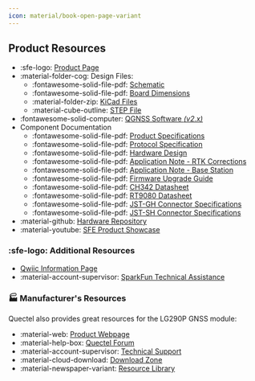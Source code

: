 ```yaml
---
icon: material/book-open-page-variant
---
```


## Product Resources

- :sfe-logo: [Product Page](https://www.sparkfun.com/products/26620)
- :material-folder-cog: Design Files:
	- :fontawesome-solid-file-pdf: [Schematic](./assets/board_files/schematic.pdf)
	- :fontawesome-solid-file-pdf: [Board Dimensions](./assets/board_files/dimensions.pdf)
	- :material-folder-zip: [KiCad Files](./assets/board_files/kicad_files.zip)
	- :material-cube-outline: [STEP File](./assets/3d_model/cad_model.step)
- :fontawesome-solid-computer: [QGNSS Software *(v2.x)*](https://www.quectel.com/download/qgnss_v2-0_en/)
- Component Documentation
	- :fontawesome-solid-file-pdf: [Product Specifications](./assets/component_documentation/Quectel_LG290P03_GNSS_Module_Specification_V1.2.pdf)
	- :fontawesome-solid-file-pdf: [Protocol Specification](./assets/component_documentation/quectel_lg290p03lgx80p03_gnss_protocol_specification_v1-1.pdf)
	- :fontawesome-solid-file-pdf: [Hardware Design](./assets/component_documentation/quectel_lg290p03_hardware_design_v1-1.pdf)
	- :fontawesome-solid-file-pdf: [Application Note - RTK Corrections](./assets/component_documentation/quectel_lg290p03lgx80p03_rtk_application_note_v1-1.pdf)
	- :fontawesome-solid-file-pdf: [Application Note - Base Station](./assets/component_documentation/quectel_lg290p03lgx80p_series_base_station_mode_application_note_v1-1.pdf)
	- :fontawesome-solid-file-pdf: [Firmware Upgrade Guide](./assets/component_documentation/quectel_lg290p03lgx80p03_firmware_upgrade_guide_v1-1.pdf)
	- :fontawesome-solid-file-pdf: [CH342 Datasheet](./assets/component_documentation/CH342%20Datasheet.pdf)
	- :fontawesome-solid-file-pdf: [RT9080 Datasheet](./assets/component_documentation/DS9080.pdf)
	- :fontawesome-solid-file-pdf: [JST-GH Connector Specifications](./assets/component_documentation/JST-GH_datasheet.pdf)
	- :fontawesome-solid-file-pdf: [JST-SH Connector Specifications](./assets/component_documentation/JST-SH_datasheet.pdf)
- :material-github: [Hardware Repository](https://github.com/sparkfun/SparkFun_LG290P_Quadband_GNSS_RTK_Breakout)
- :material-youtube: [SFE Product Showcase](https://www.youtube.com/watch?v=a-aU4-Yodzg)


### :sfe-logo: Additional Resources

- [Qwiic Information Page](https://www.sparkfun.com/qwiic)
- :material-account-supervisor: [SparkFun Technical Assistance](https://www.sparkfun.com/technical_assistance)


### 🏭&nbsp;Manufacturer's Resources
Quectel also provides great resources for the LG290P GNSS module:

- :material-web: [Product Webpage](https://www.quectel.com/product/gnss-lg290p/)
- :material-help-box: [Quectel Forum](https://forums.quectel.com/)
- :material-account-supervisor: [Technical Support](https://www.quectel.com/tech-support/)
- :material-cloud-download: [Download Zone](https://www.quectel.com/download-zone/?_sft_product_cat=gnss-modules-standalone)
- :material-newspaper-variant: [Resource Library](https://www.quectel.com/library?_sft_topic=gnss)
